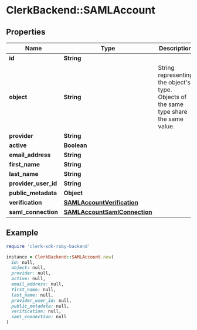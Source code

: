 # ClerkBackend::SAMLAccount

## Properties

| Name | Type | Description | Notes |
| ---- | ---- | ----------- | ----- |
| **id** | **String** |  |  |
| **object** | **String** | String representing the object&#39;s type. Objects of the same type share the same value.  |  |
| **provider** | **String** |  |  |
| **active** | **Boolean** |  |  |
| **email_address** | **String** |  |  |
| **first_name** | **String** |  | [optional] |
| **last_name** | **String** |  | [optional] |
| **provider_user_id** | **String** |  | [optional] |
| **public_metadata** | **Object** |  | [optional] |
| **verification** | [**SAMLAccountVerification**](SAMLAccountVerification.md) |  |  |
| **saml_connection** | [**SAMLAccountSamlConnection**](SAMLAccountSamlConnection.md) |  | [optional] |

## Example

```ruby
require 'clerk-sdk-ruby-backend'

instance = ClerkBackend::SAMLAccount.new(
  id: null,
  object: null,
  provider: null,
  active: null,
  email_address: null,
  first_name: null,
  last_name: null,
  provider_user_id: null,
  public_metadata: null,
  verification: null,
  saml_connection: null
)
```

